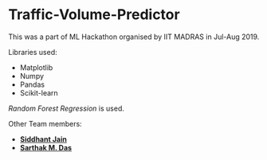 # Traffic-Volume-Predictor
This was a part of ML Hackathon organised by IIT MADRAS in Jul-Aug 2019.

Libraries used:
* Matplotlib
* Numpy
* Pandas
* Scikit-learn

_Random Forest Regression_ is used.

Other Team members:
* [**Siddhant Jain**](https://www.github.com/gitsiddhant)
* [**Sarthak M. Das**](https://www.github.com/sarthak-m-das)
